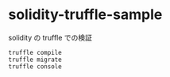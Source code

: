 # solidity-truffle-sample

solidity の truffle での検証

```
truffle compile
truffle migrate
truffle console
```
